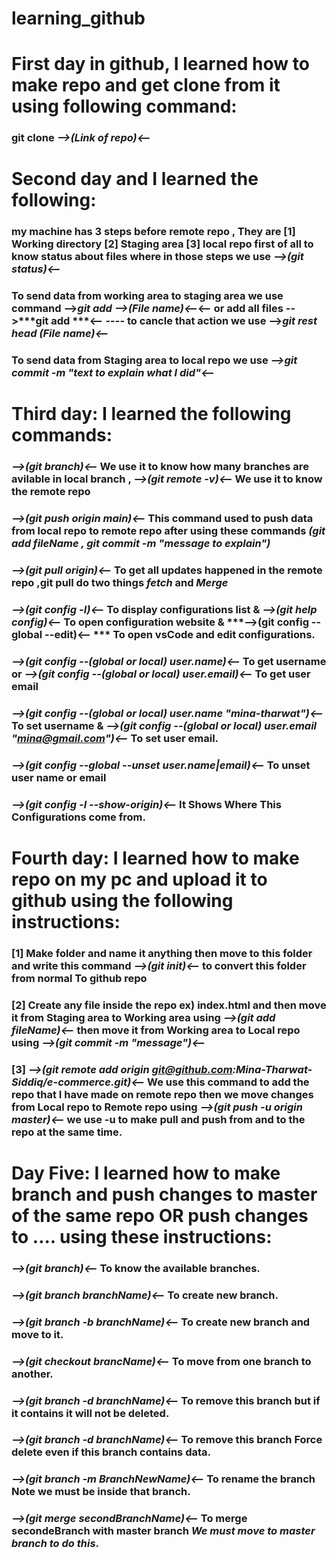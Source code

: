 # learning_github
# First day in github, I learned how to make repo and get clone from it using following command:
### git clone ***-->(Link of repo)<--***
# Second day and I learned the following:
### my machine has 3 steps before remote repo , They are  [1] Working directory [2] Staging area [3] local repo first of all to know status about files where in those steps we use ***-->(git status)<--***
### To send data from **working area** to **staging area** we use command -->***git add -->(File name)<--***<-- or add all files -->***git add ***<-- ---- to cancle that action we use -->***git rest head (File name)<--***
### To send data from **Staging area** to **local repo** we use ***-->git commit -m "text to explain what I did"<--***

# Third day: I learned the following commands:
### ***-->(git branch)<--*** We use it to know how many branches are avilable in local branch , ***-->(git remote -v)<--*** We use it to know the remote repo
### ***-->(git push origin main)<--*** This command used to push data from **local repo** to **remote repo** after using these commands ***(git add fileName , git commit -m "message to explain")***
### ***-->(git pull origin)<--*** To get all updates happened in the remote repo ,**git pull** do two things ***fetch*** and ***Merge***
### ***-->(git config -l)<--*** To display configurations list & ***-->(git help config)<--*** To open configuration website & ***-->(git config --global --edit)<-- *** To open vsCode and edit configurations.
### ***-->(git config --(global or local) user.name)<--*** To get username or ***-->(git config --(global or local) user.email)<--*** To get user email
### ***-->(git config --(global or local) user.name "mina-tharwat")<--*** To set username & ***-->(git config --(global or local) user.email "mina@gmail.com")<--*** To set user email.
### ***-->(git config --global --unset user.name|email)<--*** To unset user name or email
### ***-->(git config -l --show-origin)<--*** It Shows Where This Configurations come from.
# Fourth day: I learned how to make repo on my pc and upload it to github using the following instructions:
### [1] Make folder and name it anything then move to this folder and write this command ***-->(git init)<--*** to convert this folder from normal To github repo
### [2] Create any file inside the repo ex) index.html and then move it from **Staging area** to **Working area** using ***-->(git add fileName)<--*** then  move it from **Working area** to **Local repo** using ***-->(git commit -m "message")<--*** 
### [3]  ***-->(git remote add origin git@github.com:Mina-Tharwat-Siddiq/e-commerce.git)<--*** We use this command to add the repo that I have made on remote repo then we move changes from **Local repo** to **Remote repo** using ***-->(git push -u origin master)<--*** we use **-u** to make pull and push from and to the repo at the same time.
# Day Five: I learned how to make branch and push changes to master of the same repo **OR** push changes to .... using these instructions:
### ***-->(git branch)<--*** To know the available branches.
### ***-->(git branch branchName)<--*** To create new branch.
### ***-->(git branch -b branchName)<--*** To create new branch and move to it.
### ***-->(git checkout brancName)<--*** To move from one branch to another.
### ***-->(git branch -d branchName)<--*** To remove this branch **but if it contains it will not be deleted**.
### ***-->(git branch -d branchName)<--*** To remove this branch **Force delete even if this branch contains data**.
### ***-->(git branch -m BranchNewName)<--*** To rename the branch **Note we must be inside that branch**.
### ***-->(git merge secondBranchName)<--*** To merge secondeBranch with master branch ***We must move to master branch to do this***.
